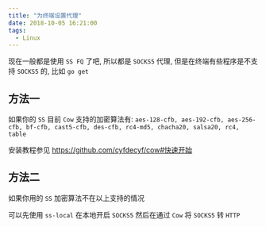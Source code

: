 ```yaml
---
title: "为终端设置代理"
date: 2018-10-05 16:21:00
tags:
  - Linux 
---
```


现在一般都是使用 `SS FQ` 了吧, 所以都是 `SOCKS5` 代理, 但是在终端有些程序是不支持 `SOCKS5` 的, 比如 `go get`

## 方法一

如果你的 `SS` 目前 `Cow` 支持的加密算法有: `aes-128-cfb, aes-192-cfb, aes-256-cfb, bf-cfb, cast5-cfb, des-cfb, rc4-md5, chacha20, salsa20, rc4, table`

安装教程参见 <https://github.com/cyfdecyf/cow#快速开始>

## 方法二

如果你用的 `SS` 加密算法不在以上支持的情况

可以先使用 `ss-local` 在本地开启 `SOCKS5` 然后在通过  `Cow` 将 `SOCKS5` 转 `HTTP`

